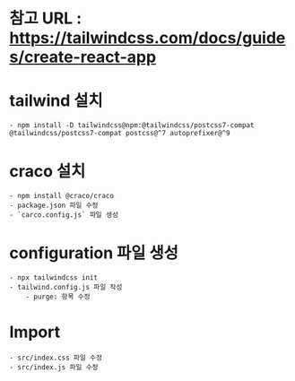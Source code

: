 # 참고 URL : https://tailwindcss.com/docs/guides/create-react-app

# tailwind 설치
    - npm install -D tailwindcss@npm:@tailwindcss/postcss7-compat @tailwindcss/postcss7-compat postcss@^7 autoprefixer@^9

# craco 설치
    - npm install @craco/craco
    - package.json 파일 수정
    - `carco.config.js` 파일 생성

# configuration 파일 생성
    - npx tailwindcss init
    - tailwind.config.js 파일 작성
        - purge: 항목 수정

# Import
    - src/index.css 파일 수정
    - src/index.js 파일 수정